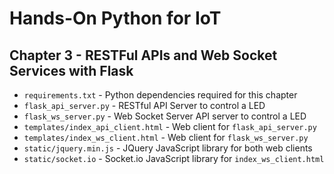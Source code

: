 # Hands-On Python for IoT

## Chapter 3 - RESTFul APIs and Web Socket Services with Flask

* `requirements.txt` - Python dependencies required for this chapter
* `flask_api_server.py` - RESTful API Server to control a LED
* `flask_ws_server.py` - Web Socket Server API server to control a LED
* `templates/index_api_client.html` - Web client for `flask_api_server.py`
* `templates/index_ws_client.html` - Web client for `flask_ws_server.py`
* `static/jquery.min.js` - JQuery JavaScript library for both web clients
* `static/socket.io` - Socket.io JavaScript library for `index_ws_client.html`

